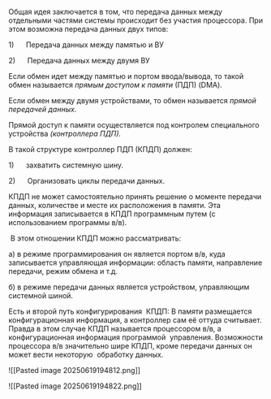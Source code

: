 Общая идея заключается в том, что передача данных между отдельными частями системы происходит без участия процессора. При этом возможна передача данных двух типов:

1)      Передача данных между памятью и ВУ

2)      Передача данных между двумя ВУ

Если обмен идет между памятью и портом ввода/вывода, то такой обмен называется _прямым доступом к памяти_ (ПДП) (DMA).

Если обмен между двумя устройствами, то обмен называется _прямой передачей данных._

Прямой доступ к памяти осуществляется под контролем специального устройства _(контроллера ПДП)._

В такой структуре контроллер ПДП (КПДП) должен:

1)      захватить системную шину.

2)      Организовать циклы передачи данных.

КПДП не может самостоятельно принять решение о моменте передачи данных, количестве и месте их расположения в памяти. Эта информация записывается в КПДП программным путем (с использованием программы в/в).

 В этом отношении КПДП можно рассматривать:

а) в режиме программирования он является портом в/в, куда записывается управляющая информации: область памяти, направление передачи, режим обмена и т.д.

б) в режиме передачи данных является устройством, управляющим системной шиной.

Есть и второй путь конфигурирования  КПДП: В памяти размещается конфигурационная информация, а контроллер сам её оттуда считывает. Правда в этом случае КПДП называется процессором в/в, а конфигурационная информация программой  управления. Возможности процессора в/в значительно шире КПДП, кроме передачи данных он может вести некоторую  обработку данных.

![[Pasted image 20250619194812.png]]

![[Pasted image 20250619194822.png]]

